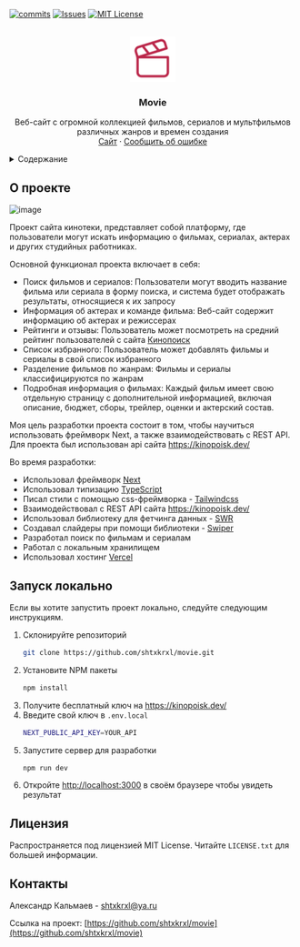 <!-- PROJECT SHIELDS -->
<!--
*** I'm using markdown "reference style" links for readability.
*** Reference links are enclosed in brackets [ ] instead of parentheses ( ).
*** See the bottom of this document for the declaration of the reference variables
*** for contributors-url, forks-url, etc. This is an optional, concise syntax you may use.
*** https://www.markdownguide.org/basic-syntax/#reference-style-links
-->
[![commits][commits-shield]][commits-url]
[![Issues][issues-shield]][issues-url]
[![MIT License][license-shield]][license-url]

<!-- PROJECT LOGO -->
<br />
<div align="center">
  <a href="https://github.com/shtxkrxl/movie">
    <img src="src/app/icon.svg" alt="Logo" width="80" height="80">
  </a>

<h3 align="center">Movie</h3>

  <p align="center">
    Веб-сайт с огромной коллекцией фильмов, сериалов и мультфильмов различных жанров и времен создания
    <br />
    <a href="https://movie-shtxkrxl.vercel.app/">Сайт</a>
    ·
    <a href="https://github.com/shtxkrxl/movie/issues">Сообщить об ошибке</a>
  </p>
</div>

<!-- TABLE OF CONTENTS -->
<details>
  <summary>Содержание</summary>
  <ol>
    <li>
      <a href="#о-проекте">О проекте</a>
    </li>
    <li>
      <a href="#запуск-локально">Запуск локально</a>
    </li>
    <li><a href="#лицензия">Лицензия</a></li>
    <li><a href="#контакты">Контакты</a></li>
  </ol>
</details>

<!-- ABOUT THE PROJECT -->
## О проекте

![image](https://github.com/shtxkrxl/movie/assets/68380962/98f3667b-84b1-4889-b6ed-c43ea8a49d1c)

Проект сайта кинотеки, представляет собой платформу, где пользователи могут искать информацию о фильмах, сериалах, актерах и других студийных работниках.  

Основной функционал проекта включает в себя:
* Поиск фильмов и сериалов: Пользователи могут вводить название фильма или сериала в форму поиска, и система будет отображать результаты, относящиеся к их запросу
* Информация об актерах и команде фильма: Веб-сайт содержит информацию об актерах и режиссерах
* Рейтинги и отзывы: Пользователь может посмотреть на средний рейтинг пользователей с сайта [Кинопоиск](https://www.kinopoisk.ru/)
* Список избранного: Пользователь может добавлять фильмы и сериалы в свой список избранного
* Разделение фильмов по жанрам: Фильмы и сериалы классифицируются по жанрам
* Подробная информация о фильмах: Каждый фильм имеет свою отдельную страницу с дополнительной информацией, включая описание, бюджет, сборы, трейлер, оценки и актерский состав.

Моя цель разработки проекта состоит в том, чтобы научиться использовать фреймворк Next, а также взаимодействовать с REST API. Для проекта был использован api сайта https://kinopoisk.dev/

Во время разработки:
* Использовал фреймворк [Next](https://nextjs.org/)
* Использовал типизацию [TypeScript](https://www.typescriptlang.org/)
* Писал стили с помощью css-фреймворка - [Tailwindcss](https://tailwindcss.com/)
* Взаимодействовал с REST API сайта https://kinopoisk.dev/
* Использовал библиотеку для фетчинга данных - [SWR](https://swr.vercel.app/ru)
* Создавал слайдеры при помощи библиотеки - [Swiper](https://swiperjs.com/)
* Разработал поиск по фильмам и сериалам
* Работал с локальным хранилищем
* Использовал хостинг [Vercel](https://vercel.com)

<!-- GETTING STARTED -->
## Запуск локально

Если вы хотите запустить проект локально, следуйте следующим инструкциям.

1. Склонируйте репозиторий
   ```sh
   git clone https://github.com/shtxkrxl/movie.git
   ```
2. Установите NPM пакеты
   ```sh
   npm install
   ```
3. Получите бесплатный ключ на https://kinopoisk.dev/
4. Введите свой ключ в `.env.local`
   ```sh
   NEXT_PUBLIC_API_KEY=YOUR_API
   ```
5. Запустите сервер для разработки
   ```sh
   npm run dev
   ```
6. Откройте [http://localhost:3000](http://localhost:3000) в своём браузере чтобы увидеть результат

<!-- LICENSE -->
## Лицензия

Распространяется под лицензией MIT License. Читайте `LICENSE.txt` для большей информации.

<!-- CONTACT -->
## Контакты

Александр Кальмаев - <a href="mailto:shtxkrxl@ya.ru" target="_blank">shtxkrxl@ya.ru</a>

Ссылка на проект: [https://github.com/shtxkrxl/movie](https://github.com/shtxkrxl/movie)

<!-- MARKDOWN LINKS & IMAGES -->
<!-- https://www.markdownguide.org/basic-syntax/#reference-style-links -->
[commits-shield]: https://img.shields.io/github/commit-activity/t/shtxkrxl/movie.svg?style=for-the-badge
[commits-url]: https://github.com/shtxkrxl/movie/graphs/commit-activity
[issues-shield]: https://img.shields.io/github/issues/shtxkrxl/movie.svg?style=for-the-badge
[issues-url]: https://github.com/shtxkrxl/movie/issues
[license-shield]: https://img.shields.io/github/license/shtxkrxl/movie.svg?style=for-the-badge
[license-url]: https://github.com/shtxkrxl/movie/blob/master/LICENSE.txt
[Next.js]: https://img.shields.io/badge/next.js-20232A?style=for-the-badge&logo=nextdotjs&logoColor=white
[Next-url]: https://nextjs.org/
[React.js]: https://img.shields.io/badge/React-20232A?style=for-the-badge&logo=react&logoColor=61DAFB
[React-url]: https://reactjs.org/
[Tailwindcss]: https://img.shields.io/badge/Tailwindcss-20232A?style=for-the-badge&logo=tailwindcss&logoColor=06B6D4
[Tailwindcss-url]: https://tailwindcss.com/
[typescript]: https://img.shields.io/badge/TypeScript-20232A?style=for-the-badge&logo=typescript&logoColor=3178C6
[typescript-url]: https://www.typescriptlang.org/
